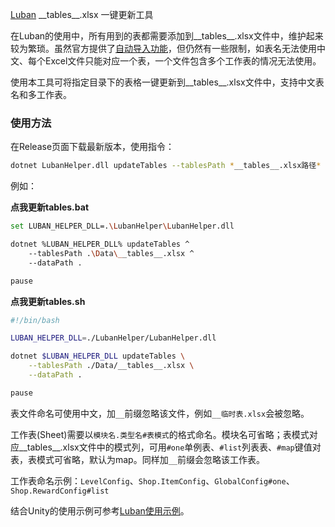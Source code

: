 
[Luban](https://luban.doc.code-philosophy.com/) \_\_tables\_\_.xlsx 一键更新工具

在Luban的使用中，所有用到的表都需要添加到__tables__.xlsx文件中，维护起来较为繁琐。虽然官方提供了[自动导入功能](https://luban.doc.code-philosophy.com/docs/beginner/importtable)，但仍然有一些限制，如表名无法使用中文、每个Excel文件只能对应一个表，一个文件包含多个工作表的情况无法使用。

使用本工具可将指定目录下的表格一键更新到__tables__.xlsx文件中，支持中文表名和多工作表。

### 使用方法

在Release页面下载最新版本，使用指令：

```bash
dotnet LubanHelper.dll updateTables --tablesPath *__tables__.xlsx路径* --dataPath *表文件目录*
```

例如：

**点我更新tables.bat**

```bash
set LUBAN_HELPER_DLL=.\LubanHelper\LubanHelper.dll

dotnet %LUBAN_HELPER_DLL% updateTables ^
    --tablesPath .\Data\__tables__.xlsx ^
    --dataPath .

pause
```

**点我更新tables.sh**

```bash
#!/bin/bash

LUBAN_HELPER_DLL=./LubanHelper/LubanHelper.dll

dotnet $LUBAN_HELPER_DLL updateTables \
    --tablesPath ./Data/__tables__.xlsx \
    --dataPath .

pause
```

表文件命名可使用中文，加`__`前缀忽略该文件，例如`__临时表.xlsx`会被忽略。

工作表(Sheet)需要以`模块名.类型名#表模式`的格式命名。模块名可省略；表模式对应__tables__.xlsx文件中的模式列，可用`#one`单例表、`#list`列表表、`#map`键值对表，表模式可省略，默认为map。同样加`__`前缀会忽略该工作表。

工作表命名示例：`LevelConfig`、`Shop.ItemConfig`、`GlobalConfig#one`、`Shop.RewardConfig#list`

结合Unity的使用示例可参考[Luban使用示例](https://github.com/PamisuMyon/pamisu-kit-unity/tree/main/samples/LubanExample)。
